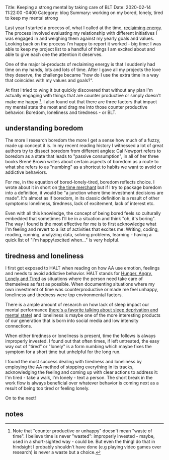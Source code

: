Title: Keeping a strong mental by taking care of BLT
Date:   2020-02-14 11:22:00 -0400
Category: blog
Summary: working on my bored, lonely, tired to keep my mental strong

Last year I started a process of, what I called at the time, [reclaiming energy]({filename}2019-01-16-reclaiming-energy.md). <br>The process involved evaluating my relationship with different initiatives I was engaged in and weighing them against my yearly goals and values. Looking back on the process I'm happy to report it worked - big time: I was able to keep my project list to a handful of things I am excited about and able to give each one the attention it deserves. 

One of the major bi-products of reclaiming energy is that I suddenly had time on my hands, lots and lots of time. After I gave all my projects the love they deserve, the challenge became "how do I use the extra time in a way that coincides with my values and goals?". 

At first I tried to wing it but quickly discovered that without any plan I'm actually engaging with things that are counter productive or simply doesn't make me happy [^1]. I also found out that there are three factors that impact my mental state the most and drag me into those counter productive behavior: Boredom, loneliness and tiredness - or BLT. 

## understanding boredom 

The more I research boredom the more I get a sense how much of a fuzzy, made up concept it is. In my recent reading history I witnessed a lot of great authors try to dissect boredom from different angles: Cal Newport refers to boredom as a state that leads to "passive consumption", in all of her three books Brené Brown writes about certain aspects of boredom as a route to what she refers to as "numbing" as a shortcut to habits we want to avoid or addictive behaviors.

For me, in the equation of bored-lonely-tired, boredom reflects choice. I wrote about it in short on [the time merchant]({filename}2019-04-04-time-merchant.md) but if I try to package boredom into a definition, it would be "a junction where time investment decisions are made". It's almost as if boredom, in its classic definition is a result of other symptoms: loneliness, tiredness, lack of excitement, lack of interest etc. 

Even with all this knowledge, the concept of being bored feels so culturally embedded that sometimes I'll be in a situation and think "oh, it's boring". The way I found is the most effective for me is to first acknowledge what I'm feeling and revert to a list of activities that excites me: Writing, coding, reading, running, analyzing data, solving problems, learning - having a quick list of "I'm happy\excited when..." is very helpful. 

## tiredness and loneliness 

I first got exposed to HALT when reading on how AA use emotion, feelings and needs to avoid addictive behavior. HALT  stands for [Hunger, Angry, Lonely and Tired](https://bradfordhealth.com/halt-hunger-anger-loneliness-tiredness/) as situations where the person need take care of themselves as fast as possible. When documenting situations where my own investment of time was counterproductive or made me feel unhappy, loneliness and tiredness were top environmental factors. 

There is a ample amount of research on how lack of sleep impact our mental performance ([here's a favorite talking about sleep deprivation and mental state](https://newsroom.ucla.edu/releases/spacing-out-after-staying-up-late)) and loneliness is maybe one of the more interesting products of our generation that is born into social media and low intensity connections. 

When either tiredness or loneliness is present, time the follows is always improperly invested. I found out that often times, if left untreated, the easy way out of "tired" or "lonely" is a form numbing which maybe fixes the symptom for a short time but unhelpful for the long run. 

I found the most success dealing with tiredness and loneliness by employing the AA method of stopping everything in its tracks, acknowledging the feeling and coming up with clear actions to address it: I'm tired - take a walk, I'm lonely - text a person. The short break in the work flow is always beneficial over whatever behavior is coming next as a result of being too tired or feeling lonely. 

On to the next!



## notes

[^1]: Note that "counter productive or unhappy" doesn't mean "waste of time". I believe time is never "wasted": improperly invested - maybe, used in a short-sighted way - could be. But even the  thingI do that in hindsight I probably shouldn't have done (e.g playing video games over research) is never a waste but a choice. 


